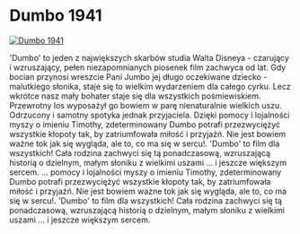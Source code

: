 Dumbo 1941 
=============
[![Dumbo 1941 ](http://vidos.pl/images/player.gif)](http://vidos.pl/dumbo-1941)

 'Dumbo' to jeden z największych skarbów studia Walta Disneya - czarujący i wzruszający, pełen niezapomnianych piosenek film zachwyca od lat. Gdy bocian przynosi wreszcie Pani Jumbo jej długo oczekiwane dziecko - malutkiego słonika, staje się to wielkim wydarzeniem dla całego cyrku. Lecz wkrótce nasz mały bohater staje się dla wszystkich pośmiewiskiem. Przewrotny los wyposażył go bowiem w parę nienaturalnie wielkich uszu. Odrzucony i samotny spotyka jednak przyjaciela. Dzięki pomocy i lojalności myszy o imieniu Timothy, zdeterminowany Dumbo potrafi przezwyciężyć wszystkie kłopoty tak, by zatriumfowała miłość i przyjaźń. Nie jest bowiem ważne tok jak się wygląda, ale to, co ma się w sercu!. 'Dumbo' to film dla wszystkich! Cała rodzina zachwyci się tą ponadczasową, wzruszającą historią o dzielnym, małym słoniku z wielkimi uszami ... i jeszcze większym sercem.  ... pomocy i lojalności myszy o imieniu Timothy, zdeterminowany Dumbo potrafi przezwyciężyć wszystkie kłopoty tak, by zatriumfowała miłość i przyjaźń. Nie jest bowiem ważne tok jak się wygląda, ale to, co ma się w sercu!. 'Dumbo' to film dla wszystkich! Cała rodzina zachwyci się tą ponadczasową, wzruszającą historią o dzielnym, małym słoniku z wielkimi uszami ... i jeszcze większym sercem.

